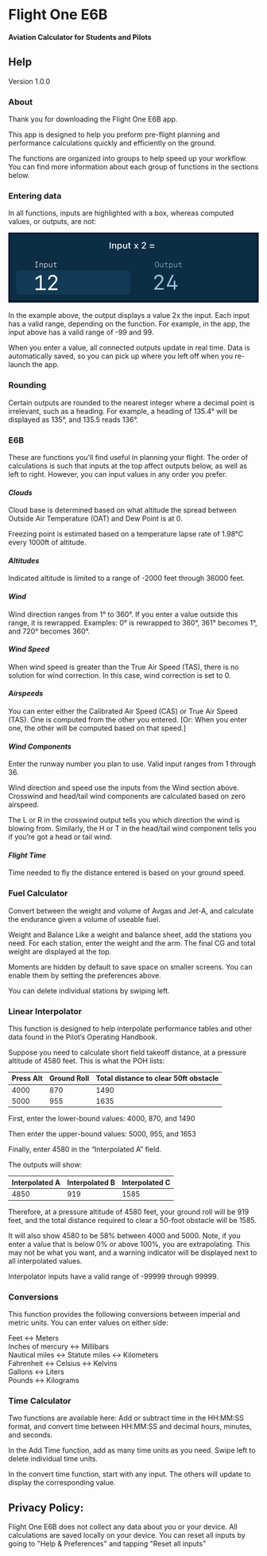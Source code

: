 # Flight One E6B
#### Aviation Calculator for Students and Pilots

## Help
Version 1.0.0

### About

Thank you for downloading the Flight One E6B app.

This app is designed to help you preform pre-flight planning and performance calculations quickly and efficiently on the ground.

The functions are organized into groups to help speed up your workflow. You can find more information about each group of functions in the sections below.

### Entering data

In all functions, inputs are highlighted with a box, whereas computed values, or outputs, are not:

![alt text](https://github.com/rajjeshang/E6B/blob/main/InputOutput.PNG?raw=true)

In the example above, the output displays a value 2x the input. Each input has a valid range, depending on the function. For example, in the app, the input above has a valid range of -99 and 99. 

When you enter a value, all connected outputs update in real time. Data is automatically saved, so you can pick up where you left off when you re-launch the app. 

### Rounding

Certain outputs are rounded to the nearest integer where a decimal point is irrelevant, such as a heading. For example, a heading of 135.4° will be displayed as 135°, and 135.5 reads 136°.

### E6B

These are functions you'll find useful in planning your flight. The order of calculations is such that inputs at the top affect outputs below, as well as left to right. However, you can input values in any order you prefer.

#### *Clouds*

Cloud base is determined based on what altitude the spread between Outside Air Temperature (OAT) and Dew Point is at 0.

Freezing point is estimated based on a temperature lapse rate of 1.98°C every 1000ft of altitude.

#### *Altitudes*

Indicated altitude is limited to a range of -2000 feet through 36000 feet. 

#### *Wind*

Wind direction ranges from 1° to 360°. If you enter a value outside this range, it is rewrapped. Examples: 0° is rewrapped to 360°, 361° becomes 1°, and 720° becomes 360°.

#### *Wind Speed*

When wind speed is greater than the True Air Speed (TAS), there is no solution for wind correction. In this case, wind correction is set to 0.

#### *Airspeeds*

You can enter either the Calibrated Air Speed (CAS) or True Air Speed (TAS). One is computed from the other you entered. [Or: When you enter one, the other will be computed based on that speed.]

#### *Wind Components*

Enter the runway number you plan to use. Valid input ranges from 1 through 36.

Wind direction and speed use the inputs from the Wind section above. Crosswind and head/tail wind components are calculated based on zero airspeed.

The L or R in the crosswind output tells you which direction the wind is blowing from. Similarly, the H or T in the head/tail wind component tells you if you’re got a head or tail wind.

#### *Flight Time*

Time needed to fly the distance entered is based on your ground speed.

### Fuel Calculator

Convert between the weight and volume of Avgas and Jet-A, and calculate the endurance given a volume of useable fuel.

Weight and Balance
Like a weight and balance sheet, add the stations you need. For each station, enter the weight and the arm. The final CG and total weight are displayed at the top.

Moments are hidden by default to save space on smaller screens. You can enable them by setting the preferences above.

You can delete individual stations by swiping left.

### Linear Interpolator
This function is designed to help interpolate performance tables and other data found in the Pilot’s Operating Handbook.

Suppose you need to calculate short field takeoff distance, at a pressure altitude of 4580 feet. This is what the POH lists:

| Press Alt	| Ground Roll	| Total distance to clear 50ft obstacle |
|-----------|-------------|---------------------------------------|
| 4000 | 870 | 1490 |
| 5000 | 955 | 1635 |

First, enter the lower-bound values: 4000, 870, and 1490

Then enter the upper-bound values: 5000, 955, and 1653

Finally, enter 4580 in the “Interpolated A” field.

The outputs will show:

| Interpolated A	| Interpolated B	| Interpolated C |
|-----------------|-----------------|----------------|
| 4850 | 919 | 1585 |

Therefore, at a pressure altitude of 4580 feet, your ground roll will be 919 feet, and the total distance required to clear a 50-foot obstacle will be 1585.

It will also show 4580 to be 58% between 4000 and 5000. Note, if you enter a value that is below 0% or above 100%, you are extrapolating. This may not be what you want, and a warning indicator will be displayed next to all interpolated values.

Interpolator inputs have a valid range of -99999 through 99999.


### Conversions
This function provides the following conversions between imperial and metric units. You can enter values on either side:

Feet ↔ Meters
<br>Inches of mercury ↔ Millibars
<br>Nautical miles ↔ Statute miles ↔ Kilometers
<br>Fahrenheit ↔ Celsius ↔ Kelvins
<br>Gallons ↔ Liters
<br>Pounds ↔ Kilograms

### Time Calculator
Two functions are available here: Add or subtract time in the HH:MM:SS format, and convert time between HH:MM:SS and decimal hours, minutes, and seconds.

In the Add Time function, add as many time units as you need. Swipe left to delete individual time units.

In the convert time function, start with any input. The others will update to display the corresponding value.

## Privacy Policy:

Flight One E6B does not collect any data about you or your device. All calculations are saved locally on your device. You can reset all inputs by going to "Help & Preferences" and tapping "Reset all inputs"

